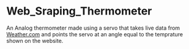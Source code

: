 # Web_Sraping_Thermometer
An Analog thermometer made using a servo that takes live data from [Weather.com](https://Weather.com) and points the servo at an angle
equal to the temprature shown on the website.
